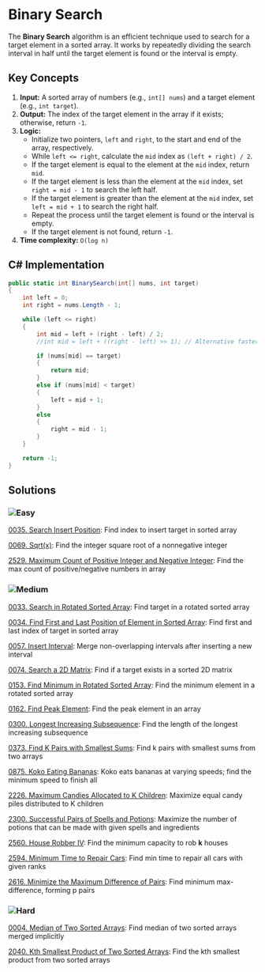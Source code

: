 # Binary Search

The **Binary Search** algorithm is an efficient technique used to search for a target element in a sorted array. It works by repeatedly dividing the search interval in half until the target element is found or the interval is empty.

## Key Concepts

1. **Input:** A sorted array of numbers (e.g., `int[] nums`) and a target element (e.g., `int target`).
2. **Output:** The index of the target element in the array if it exists; otherwise, return `-1`.
3. **Logic:**
   - Initialize two pointers, `left` and `right`, to the start and end of the array, respectively.
   - While `left <= right`, calculate the `mid` index as `(left + right) / 2`.
   - If the target element is equal to the element at the `mid` index, return `mid`.
   - If the target element is less than the element at the `mid` index, set `right = mid - 1` to search the left half.
   - If the target element is greater than the element at the `mid` index, set `left = mid + 1` to search the right half.
   - Repeat the process until the target element is found or the interval is empty.
   - If the target element is not found, return `-1`.
4. **Time complexity:** `O(log n)`

## C# Implementation

```csharp
public static int BinarySearch(int[] nums, int target)
{
    int left = 0;
    int right = nums.Length - 1;

    while (left <= right)
    {
        int mid = left + (right - left) / 2;
        //int mid = left + ((right - left) >> 1); // Alternative faster way to calculate mid

        if (nums[mid] == target)
        {
            return mid;
        }
        else if (nums[mid] < target)
        {
            left = mid + 1;
        }
        else
        {
            right = mid - 1;
        }
    }

    return -1;
}
```

## Solutions

### ![Easy](https://img.shields.io/badge/Easy-46c6c2)

[0035. Search Insert Position](/Searching%2FBinary%20Search%2F0035.%20Search%20Insert%20Position): Find index to insert target in sorted array

[0069. Sqrt(x)](/Searching%2FBinary%20Search%2F0069.%20Sqrt%28x%29): Find the integer square root of a nonnegative integer

[2529. Maximum Count of Positive Integer and Negative Integer](/Searching%2FBinary%20Search%2F2529.%20Maximum%20Count%20of%20Positive%20Integer%20and%20Negative%20Integer): Find the max count of positive/negative numbers in array

### ![Medium](https://img.shields.io/badge/Medium-fac31d)

[0033. Search in Rotated Sorted Array](/Searching%2FBinary%20Search%2F0033.%20Search%20in%20Rotated%20Sorted%20Array): Find target in a rotated sorted array

[0034. Find First and Last Position of Element in Sorted Array](/Searching%2FBinary%20Search%2F0034.%20Find%20First%20and%20Last%20Position%20of%20Element%20in%20Sorted%20Array): Find first and last index of target in sorted array

[0057. Insert Interval](/Searching%2FBinary%20Search%2F0057.%20Insert%20Interval): Merge non-overlapping intervals after inserting a new interval

[0074. Search a 2D Matrix](/Searching%2FBinary%20Search%2F0074.%20Search%20a%202D%20Matrix): Find if a target exists in a sorted 2D matrix

[0153. Find Minimum in Rotated Sorted Array](/Searching%2FBinary%20Search%2F0153.%20Find%20Minimum%20in%20Rotated%20Sorted%20Array): Find the minimum element in a rotated sorted array

[0162. Find Peak Element](/Searching%2FBinary%20Search%2F0162.%20Find%20Peak%20Element): Find the peak element in an array

[0300. Longest Increasing Subsequence](/Searching%2FBinary%20Search%2F0300.%20Longest%20Increasing%20Subsequence): Find the length of the longest increasing subsequence

[0373. Find K Pairs with Smallest Sums](/Searching%2FBinary%20Search%2F0373.%20Find%20K%20Pairs%20with%20Smallest%20Sums): Find k pairs with smallest sums from two arrays

[0875. Koko Eating Bananas](/Searching%2FBinary%20Search%2F0875.%20Koko%20Eating%20Bananas): Koko eats bananas at varying speeds; find the minimum speed to finish all

[2226. Maximum Candies Allocated to K Children](/Searching%2FBinary%20Search%2F2226.%20Maximum%20Candies%20Allocated%20to%20K%20Children): Maximize equal candy piles distributed to K children

[2300. Successful Pairs of Spells and Potions](/Searching%2FBinary%20Search%2F2300.%20Successful%20Pairs%20of%20Spells%20and%20Potions): Maximize the number of potions that can be made with given spells and ingredients

[2560. House Robber IV](/Searching%2FBinary%20Search%2F2560.%20House%20Robber%20IV): Find the minimum capacity to rob **k** houses

[2594. Minimum Time to Repair Cars](/Searching%2FBinary%20Search%2F2594.%20Minimum%20Time%20to%20Repair%20Cars): Find min time to repair all cars with given ranks

[2616. Minimize the Maximum Difference of Pairs](/Searching%2FBinary%20Search%2F2616.%20Minimize%20the%20Maximum%20Difference%20of%20Pairs): Find minimum max-difference, forming p pairs

### ![Hard](https://img.shields.io/badge/Hard-f8615c)

[0004. Median of Two Sorted Arrays](/Searching%2FBinary%20Search%2F0004.%20Median%20of%20Two%20Sorted%20Arrays): Find median of two sorted arrays merged implicitly

[2040. Kth Smallest Product of Two Sorted Arrays](/Searching%2FBinary%20Search%2F2040.%20Kth%20Smallest%20Product%20of%20Two%20Sorted%20Arrays): Find the kth smallest product from two sorted arrays
